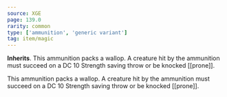 ```yaml
---
source: XGE
page: 139.0
rarity: common
type: ['ammunition', 'generic variant']
tag: item/magic
---
```


**Inherits**.  This ammunition packs a wallop. A creature hit by the ammunition must succeed on a DC 10 Strength saving throw or be knocked [[prone]].


 This ammunition packs a wallop. A creature hit by the ammunition must succeed on a DC 10 Strength saving throw or be knocked [[prone]].


